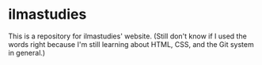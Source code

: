 # ilmastudies

This is a repository for ilmastudies' website. (Still don't know if I used the words right because I'm still learning about HTML, CSS, and the Git system in general.)